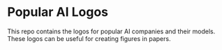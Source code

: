 # Popular AI Logos

This repo contains the logos for popular AI companies and their models. These logos can be useful for creating figures in papers.
